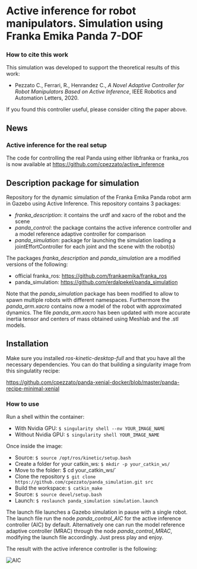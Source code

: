 # Active inference for robot manipulators. Simulation using Franka Emika Panda 7-DOF

### How to cite this work
This simulation was developed to support the theoretical results of this work:

- Pezzato C., Ferrari, R., Henrandez C., *A Novel Adaptive Controller for Robot Manipulators Based on Active Inference*, IEEE Robotics and Automation Letters, 2020.

If you found this controller useful, please consider citing the paper above.

## News
### Active inference for the real setup
The code for controlling the real Panda using either libfranka or franka_ros is now available at https://github.com/cpezzato/active_inference

## Description package for simulation

Repository for the dynamic simulation of the Franka Emika Panda robot arm in Gazebo using Active Inference. This repository contains 3 packages:

- *franka_description*: it contains the urdf and xacro of the robot and the scene
- *panda_control*: the package contains the active inference controller and a model reference adaptive controller for comparison
- *panda_simulation*: package for launching the simulation loading a jointEffortController for each joint and the scene with the robot(s)

The packages *franka_description* and *panda_simulation* are a modified versions of the following:

- official franka_ros: https://github.com/frankaemika/franka_ros
- panda_simulation: https://github.com/erdalpekel/panda_simulation

Note that the *panda_simulation* package has been modified to allow to spawn multiple robots with different namespaces. Furthermore the *panda_arm.xacro* contains now a model of the robot with approximated dynamics. The file *panda_arm.xacro* has been updated with more accurate inertia tensor and centers of mass obtained using Meshlab and the .stl models.

## Installation

Make sure you installed *ros-kinetic-desktop-full* and that you have all the necessary dependencies. You can do that building a singularity image from this singulatity recipe:

https://github.com/cpezzato/panda-xenial-docker/blob/master/panda-recipe-minimal-xenial

### How to use
Run a shell within the container:
- With Nvidia GPU: `$ singularity shell --nv YOUR_IMAGE_NAME`
- Without Nvidia GPU: `$ singularity shell YOUR_IMAGE_NAME`

Once inside the image:

- Source: `$ source /opt/ros/kinetic/setup.bash`
- Create a folder for your catkin_ws: `$ mkdir -p your_catkin_ws/` <br />
- Move to the folder: $ cd your_catkin_ws/` <br />
- Clone the repository `$ git clone https://github.com/cpezzato/panda_simulation.git src` <br />
- Build the workspace: `$ catkin_make` <br />
- Source: `$ source devel/setup.bash` <br />
- Launch: `$ roslaunch panda_simulation simulation.launch`

The launch file launches a Gazebo simulation in pause with a single robot. The launch file run the node *panda_control_AIC* for the active inference controller (AIC) by default. Alternatively one can run the model reference adaptive controller (MRAC) through the node *panda_control_MRAC*, modifying the launch file accordingly. Just press play and enjoy.

The result with the active inference controller is the following:

![AIC](https://user-images.githubusercontent.com/49310726/56992707-f02b0e80-6b9a-11e9-99fd-58a31f114d0e.gif)
